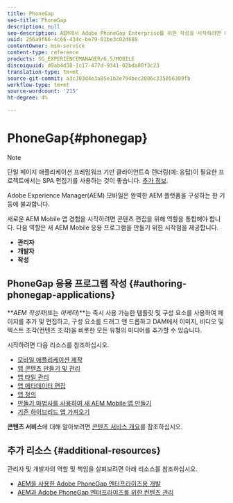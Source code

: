 ```yaml
---
title: PhoneGap
seo-title: PhoneGap
description: null
seo-description: AEM에서 Adobe PhoneGap Enterprise를 위한 작성을 시작하려면 이 페이지를 따르십시오.
uuid: 256a9f66-4c66-434c-be79-01be3c02d688
contentOwner: msm-service
content-type: reference
products: SG_EXPERIENCEMANAGER/6.5/MOBILE
discoiquuid: d9ab4d38-1c17-477d-9341-02bda80f3c23
translation-type: tm+mt
source-git-commit: a3c303d4e3a85e1b2e794bec2006c335056309fb
workflow-type: tm+mt
source-wordcount: '215'
ht-degree: 4%

---
```



# PhoneGap{#phonegap}

>[!NOTE]
>
>단일 페이지 애플리케이션 프레임워크 기반 클라이언트측 렌더링(예: 응답)이 필요한 프로젝트에서는 SPA 편집기를 사용하는 것이 좋습니다. [추가 정보](/help/sites-developing/spa-overview.md).

Adobe Experience Manager(AEM) 모바일은 완벽한 AEM 플랫폼을 구성하는 한 기둥에 불과합니다.

새로운 AEM Mobile 앱 경험을 시작하려면 콘텐츠 편집을 위해 역할을 통합해야 합니다. 다음 역할은 새 AEM Mobile 응용 프로그램을 만들기 위한 시작점을 제공합니다.

* **관리자**
* **개발자**
* **작성**

## PhoneGap 응용 프로그램 작성 {#authoring-phonegap-applications}

***AEM 작성자*(또는 *마케터*)**는 즉시 사용 가능한 템플릿 및 구성 요소를 사용하여 페이지를 추가 및 편집하고, 구성 요소를 드래그 앤 드롭하고 DAM에서 이미지, 비디오 및 텍스트 조각(컨텐츠 조각)을 비롯한 모든 유형의 미디어를 추가할 수 있습니다.

시작하려면 다음 리소스를 참조하십시오.

* [모바일 애플리케이션 제작](/help/mobile/phonegap-authoring-apps.md)
* [앱 콘텐츠 만들기 및 관리](/help/mobile/phonegap-manage-app-content.md)
* [앱 타일 관리](/help/mobile/phonegap-app-details-tile.md)
* [앱 메타데이터 편집](/help/mobile/phonegap-editmetadata.md)
* [앱 정의](/help/mobile/phonegap-app-definitions.md)
* [만들기 마법사를 사용하여 새 AEM Mobile 앱 만들기](/help/mobile/phonegap-create-new-app.md)
* [기존 하이브리드 앱 가져오기](/help/mobile/phonegap-adding-content-to-imported-app.md)

**콘텐츠 서비스**&#x200B;에 대해 알아보려면 [콘텐츠 서비스 개요](/help/mobile/develop-content-as-a-service.md)를 참조하십시오.

## 추가 리소스 {#additional-resources}

관리자 및 개발자의 역할 및 책임을 살펴보려면 아래 리소스를 참조하십시오.

* [AEM을 사용한 Adobe PhoneGap 엔터프라이즈용 개발](/help/mobile/developing-in-phonegap.md)
* [AEM과 Adobe PhoneGap 엔터프라이즈를 위한 컨텐츠 관리](/help/mobile/administer-phonegap.md)

